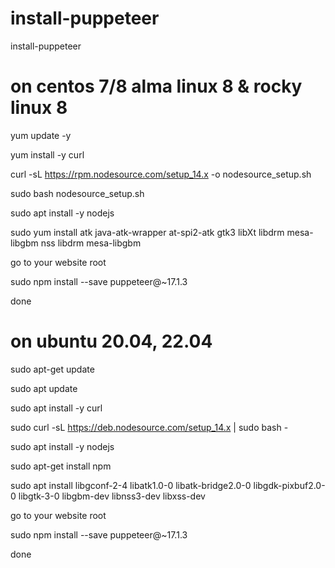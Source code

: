 # install-puppeteer
install-puppeteer

# **on centos 7/8 alma linux 8 & rocky linux 8**

yum update -y

yum install -y curl

curl -sL https://rpm.nodesource.com/setup_14.x -o nodesource_setup.sh

sudo bash nodesource_setup.sh

sudo apt install -y nodejs

sudo yum install atk java-atk-wrapper at-spi2-atk gtk3 libXt libdrm mesa-libgbm nss libdrm mesa-libgbm

go to your website root 

sudo npm install --save puppeteer@~17.1.3

done


# **on ubuntu 20.04, 22.04**

sudo apt-get update

sudo apt update

sudo apt install -y curl

sudo curl -sL https://deb.nodesource.com/setup_14.x | sudo bash -

sudo apt install -y nodejs

sudo apt-get install npm

sudo apt install libgconf-2-4 libatk1.0-0 libatk-bridge2.0-0 libgdk-pixbuf2.0-0 libgtk-3-0 libgbm-dev libnss3-dev libxss-dev

go to your website root 

sudo npm install --save puppeteer@~17.1.3

done
